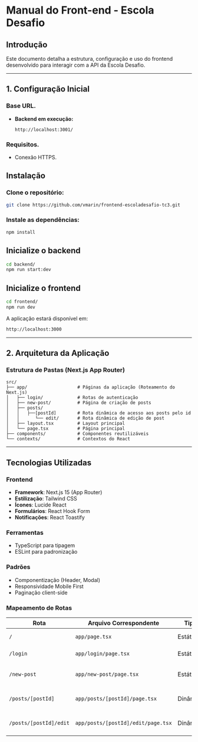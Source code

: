 # Manual do Front-end - Escola Desafio

## Introdução

Este documento detalha a estrutura, configuração e uso do frontend desenvolvido para interagir com a API da Escola Desafio.

---

## 1. Configuração Inicial

### Base URL.

- **Backend em execução:**
  ```
  http://localhost:3001/
  ```

### Requisitos.

- Conexão HTTPS.

## Instalação

### Clone o repositório:

```bash
git clone https://github.com/vmarin/frontend-escoladesafio-tc3.git
```

### Instale as dependências:

```bash
npm install

```

## Inicialize o backend

```bash
cd backend/
npm run start:dev
```

## Inicialize o frontend

```bash
cd frontend/
npm run dev
```

A aplicação estará disponível em:

```bash
http://localhost:3000
```

---

## 2. Arquitetura da Aplicação

### Estrutura de Pastas (Next.js App Router)

```plaintext
src/
├── app/                   # Páginas da aplicação (Roteamento do Next.js)
│   ├── login/             # Rotas de autenticação
│   ├── new-post/          # Página de criação de posts
│   ├── posts/
│   │   ├──[postId]        # Rota dinâmica de acesso aos posts pelo id
│   │      └── edit/       # Rota dinâmica de edição de post
│   ├── layout.tsx         # Layout principal
│   └── page.tsx           # Página principal
├── components/            # Componentes reutilizáveis
└── contexts/              # Contextos do React

```

---

## Tecnologias Utilizadas

### Frontend

- **Framework**: Next.js 15 (App Router)
- **Estilização**: Tailwind CSS
- **Ícones**: Lucide React
- **Formulários**: React Hook Form
- **Notificações**: React Toastify

### Ferramentas

- TypeScript para tipagem
- ESLint para padronização

### Padrões

- Componentização (Header, Modal)
- Responsividade Mobile First
- Paginação client-side

### Mapeamento de Rotas

| Rota                   | Arquivo Correspondente             | Tipo     | Autenticação | Descrição                            |
| ---------------------- | ---------------------------------- | -------- | ------------ | ------------------------------------ |
| `/`                    | `app/page.tsx`                     | Estática | Pública      | Página inicial (home)                |
| `/login`               | `app/login/page.tsx`               | Estática | Pública      | Autenticação de usuários             |
| `/new-post`            | `app/new-post/page.tsx`            | Estática | Privada      | Formulário de criação de posts       |
| `/posts/[postId]`      | `app/posts/[postId]/page.tsx`      | Dinâmica | Pública      | Detalhes de um post específico       |
| `/posts/[postId]/edit` | `app/posts/[postId]/edit/page.tsx` | Dinâmica | Privada      | Edição de post (requer autenticação) |
